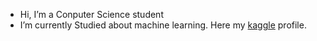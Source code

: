 - Hi, I’m a Conputer Science student
- I’m currently Studied about machine learning. Here my [kaggle](https://www.kaggle.com/tarantula3) profile.
